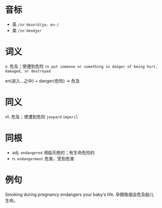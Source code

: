 # 音标

- 英 `/ɪn'deɪn(d)ʒə; en-/`
- 美 `/ɪn'dendʒɚ/`

# 词义

v. 危及；使遭到危险
`to put someone or something in danger of being hurt, damaged, or destroyed`



en(进入…之中) + danger(危险) → 危及

# 同义

vt. 危及；使遭到危险
`jeopard` `imperil`

# 同根

- adj. `endangered` 濒临灭绝的；有生命危险的
- n. `endangerment` 危害，受到危害

# 例句

Smoking during pregnancy endangers your baby’s life.
孕期吸烟会危及胎儿生命。


